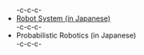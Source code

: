 <ul>-c-c-c- <li><a href="https://lab.ueda.asia/?page_id=169">Robot System (in Japanese)</a></li>-c-c-c- <li>Probabilistic Robotics (in Japanese)</li>-c-c-c-</ul>
